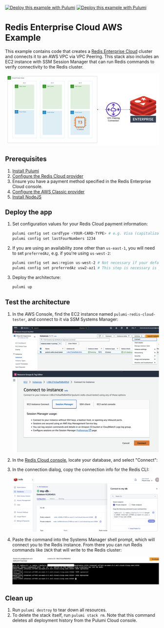 [![Deploy this example with Pulumi](https://get.pulumi.com/new/button.svg)](https://app.pulumi.com/new?template=https://github.com/pulumi/examples/blob/master/redis-cloud-aws-ts/README.md#gh-light-mode-only)
[![Deploy this example with Pulumi](https://get.pulumi.com/new/button-light.svg)](https://app.pulumi.com/new?template=https://github.com/pulumi/examples/blob/master/redis-cloud-aws-ts/README.md#gh-dark-mode-only)

# Redis Enterprise Cloud AWS Example

This example contains code that creates a [Redis Enterprise Cloud](https://app.redislabs.com/) cluster and connects it to an AWS VPC via VPC Peering. This stack also includes an EC2 instance with SSM Session Manager that can run Redis commands to verify connectivity to the Redis cluster.

![Architecture diagram of an AWS VPC across 3 availability zones, connected to Redis Enterprise Cloud via VPC peering](images/architecture.png)

## Prerequisites

1. [Install Pulumi](https://www.pulumi.com/docs/get-started/install/)
1. [Configure the Redis Cloud provider](https://www.pulumi.com/registry/packages/rediscloud/installation-configuration/)
1. Ensure you have a payment method specified in the Redis Enterprise Cloud console.
1. [Configure the AWS Classic provider](https://www.pulumi.com/registry/packages/aws/installation-configuration/)
1. [Install NodeJS](https://nodejs.org/en/download)

## Deploy the app

1. Set configuration values for your Redis Cloud payment information:

    ```bash
    pulumi config set cardType <YOUR-CARD-TYPE> # e.g. Visa (capitalization matters)
    pulumi config set lastFourNumbers 1234
    ```

1. If you are using an availability zone other than `us-east-1`, you will need to set `preferredAz`, e.g. if you're using `us-west-2`:

    ```bash
    pulumi config set aws:region us-west-2 # Not necessary if your default AWS region is e.g. us-west-2
    pulumi config set preferredAz usw2-az1 # This step is necessary is your default or selected region is not us-east-1
    ```

1. Deploy the architecture:

    ```bash
    pulumi up
    ```

## Test the architecture

1. In the AWS Console, find the EC2 instance named `pulumi-redis-cloud-tester`, and connect to it via SSM Systems Manager:

    ![AWS EC2 console, listing available instances](images/ec2-console.png)
    ![AWS EC2 connect dialog](images/ec2-connect.png)

1. In the [Redis Cloud console](https://app.redislabs.com/), locate your database, and select "Connect":

1. In the connection dialog, copy the connection info for the Redis CLI:

    ![Redis Cloud console showing the connection dialog with the CLI option selected](images/redis-console.png)

1. Paste the command into the Systems Manager shell prompt, which will connect you to the Redis instance. From there you can run Redis commands like `INCR` that will write to the Redis cluster:

    ![SSM Systems Manager shell with commands like redis connect and INCR](images/shell-commands.png)

## Clean up

1. Run `pulumi destroy` to tear down all resources.
1. To delete the stack itself, run `pulumi stack rm`. Note that this command deletes all deployment history from the Pulumi Cloud console.
